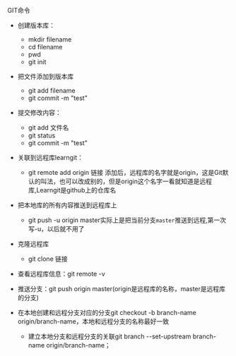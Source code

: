 GIT命令

* 创建版本库：
  * mkdir filename
  * cd filename
  * pwd 
  * git init 
* 把文件添加到版本库
  * git add filename
  * git commit -m "test"
* 提交修改内容：
  * git add 文件名
  * git status
  * git commit -m "test"
* 关联到远程库learngit：

  * git remote add origin 链接
    添加后，远程库的名字就是origin，这是Git默认的叫法，也可以改成别的，但是origin这个名字一看就知道是远程库,Learngit是github上的仓库名

* 把本地库的所有内容推送到远程库上

  * git push -u origin master实际上是把当前分支`master`推送到远程,第一次写-u，以后就不用了

* 克隆远程库

  * git clone 链接

* 查看远程库信息：git remote -v

* 推送分支：git push origin master(origin是远程库的名称，master是远程库的分支)

* 在本地创建和远程分支对应的分支git checkout -b branch-name origin/branch-name，本地和远程分支的名称最好一致

  * 建立本地分支和远程分支的关联git branch --set-upstream branch-name origin/branch-name；

  
